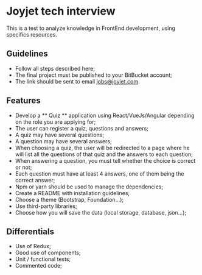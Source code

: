 
# Joyjet tech interview

This is a test to analyze knowledge in FrontEnd development, using specifics resources.

## Guidelines

- Follow all steps described here;
- The final project must be published to your BitBucket account;
- The link should be sent to email [jobs@joyjet.com](mailto:jobs@joyjet.com).

## Features

- Develop a ** Quiz ** application using React/VueJs/Angular depending on the role you are applying for;
- The user can register a quiz, questions and answers;
- A quiz may have several questions;
- A question may have several answers;
- When choosing a quiz, the user will be redirected to a page where he will list all the questions of that quiz and the answers to each question;
- When answering a question, you must tell whether the choice is correct or not;
- Each question must have at least 4 answers, one of them being the correct answer;
- Npm or yarn should be used to manage the dependencies;
- Create a README with installation guidelines;
- Choose a theme (Bootstrap, Foundation...);
- Use third-party libraries;
- Choose how you will save the data (local storage, database, json...);

## Differentials

- Use of Redux;
- Good use of components;
- Unit / functional tests;
- Commented code;
